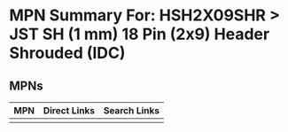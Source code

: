 



# MPN Summary For: HSH2X09SHR > JST SH (1 mm) 18 Pin (2x9) Header Shrouded (IDC)

## MPNs
  

|MPN|Direct Links|Search Links|
| :--- | :--- | :--- |
||||
